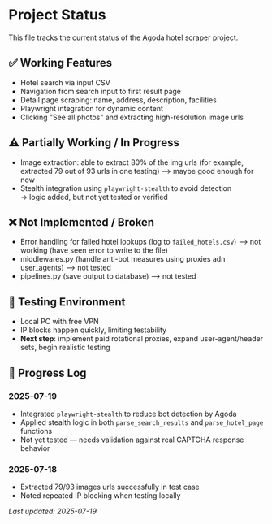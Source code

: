 # Project Status

This file tracks the current status of the Agoda hotel scraper project.


## ✅ Working Features

- Hotel search via input CSV
- Navigation from search input to first result page
- Detail page scraping: name, address, description, facilities
- Playwright integration for dynamic content
- Clicking "See all photos" and extracting high-resolution image urls


## ⚠️ Partially Working / In Progress

- Image extraction: able to extract 80% of the img urls (for example, extracted 79 out of 93 urls in one testing) 
    --> maybe good enough for now
- Stealth integration using `playwright-stealth` to avoid detection  
  → logic added, but not yet tested or verified


## ❌ Not Implemented / Broken

- Error handling for failed hotel lookups (log to `failed_hotels.csv`)
    --> not working (have seen error to write to the file)
- middlewares.py (handle anti-bot measures using proxies adn user_agents)
    --> not tested
- pipelines.py (save output to database)
    --> not tested


## 🧪 Testing Environment

- Local PC with free VPN
- IP blocks happen quickly, limiting testability
- **Next step**: implement paid rotational proxies, expand user-agent/header sets, begin realistic testing


## 📅 Progress Log

### 2025-07-19
- Integrated `playwright-stealth` to reduce bot detection by Agoda
- Applied stealth logic in both `parse_search_results` and `parse_hotel_page` functions
- Not yet tested — needs validation against real CAPTCHA response behavior

### 2025-07-18
- Extracted 79/93 images urls successfully in test case
- Noted repeated IP blocking when testing locally

_Last updated: 2025-07-19_
